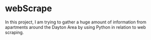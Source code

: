 # webScrape
In this project, I am trying to gather a huge amount of information from apartments around the Dayton Area by using Python in relation to web scraping.
